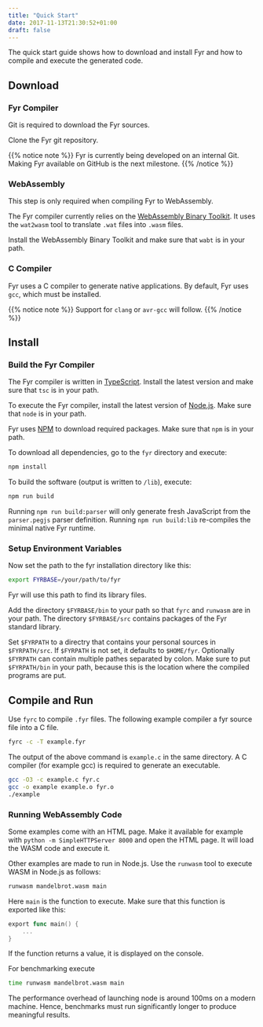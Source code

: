 ```yaml
---
title: "Quick Start"
date: 2017-11-13T21:30:52+01:00
draft: false
---
```


The quick start guide shows how to download and install Fyr and how to compile and execute the generated code.

## Download

### Fyr Compiler

Git is required to download the Fyr sources.

Clone the Fyr git repository.

{{% notice note %}}
Fyr is currently being developed on an internal Git.
Making Fyr available on GitHub is the next milestone.
{{% /notice %}}

### WebAssembly

This step is only required when compiling Fyr to WebAssembly.

The Fyr compiler currently relies on the [WebAssembly Binary Toolkit](https://github.com/WebAssembly/wabt).
It uses the `wat2wasm` tool to translate `.wat` files into `.wasm` files.

Install the WebAssembly Binary Toolkit and make sure that `wabt` is in your path.

### C Compiler

Fyr uses a C compiler to generate native applications.
By default, Fyr uses `gcc`, which must be installed.

{{% notice note %}}
Support for `clang` or `avr-gcc` will follow.
{{% /notice %}}

## Install

### Build the Fyr Compiler

The Fyr compiler is written in [TypeScript](http://typescriptlang.org).
Install the latest version and make sure that `tsc` is in your path.

To execute the Fyr compiler, install the latest version of [Node.js](https://nodejs.org/en/).
Make sure that `node` is in your path.

Fyr uses [NPM](https://www.npmjs.com/package/npm) to download required packages. Make sure that `npm` is in your path.

To download all dependencies, go to the `fyr` directory and execute:

```bash
npm install
```

To build the software (output is written to `/lib`), execute:

```bash
npm run build
```

Running `npm run build:parser` will only generate fresh JavaScript from the `parser.pegjs` parser definition.
Running `npm run build:lib` re-compiles the minimal native Fyr runtime.

### Setup Environment Variables

Now set the path to the fyr installation directory like this:

```bash
export FYRBASE=/your/path/to/fyr
```

Fyr will use this path to find its library files.

Add the directory `$FYRBASE/bin` to your path so that `fyrc` and `runwasm` are in your path.
The directory `$FYRBASE/src` contains packages of the Fyr standard library.

Set `$FYRPATH` to a directry that contains your personal sources in `$FYRPATH/src`.
If `$FYRPATH` is not set, it defaults to `$HOME/fyr`.
Optionally `$FYRPATH` can contain multiple pathes separated by colon.
Make sure to put `$FYRPATH/bin` in your path, because this is the location where the compiled programs are put.

## Compile and Run

Use `fyrc` to compile `.fyr` files.
The following example compiler a fyr source file into a C file.

```bash
fyrc -c -T example.fyr
```

The output of the above command is `example.c` in the same directory.
A C compiler (for example gcc) is required to generate an executable.

```bash
gcc -O3 -c example.c fyr.c
gcc -o example example.o fyr.o
./example
``` 

### Running WebAssembly Code

Some examples come with an HTML page.
Make it available for example with `python -m SimpleHTTPServer 8000` and open the HTML page.
It will load the WASM code and execute it.

Other examples are made to run in Node.js.
Use the `runwasm` tool to execute WASM in Node.js as follows:

```bash
runwasm mandelbrot.wasm main
```

Here `main` is the function to execute.
Make sure that this function is exported like this:

```go
export func main() {
    ...
}
```

If the function returns a value, it is displayed on the console.

For benchmarking execute 

```bash
time runwasm mandelbrot.wasm main
```

The performance overhead of launching node is around 100ms on a modern machine.
Hence, benchmarks must run significantly longer to produce meaningful results.
